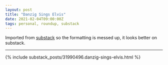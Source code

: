 ```yaml
---
layout: post
title: "Danzig Sings Elvis"
date: 2021-02-04T09:00:00Z
tags: personal, roundup, substack
---
```


Imported from [substack](https://andriy.substack.com/p/danzig-sings-elvis) so the formatting is messed up, it looks better on substack.

----------

{% include substack_posts/31990496.danzig-sings-elvis.html %}


